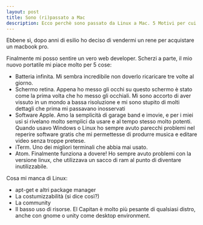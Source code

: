 ```yaml
---
layout: post
title: Sono (ri)passato a Mac
description: Ecco perchè sono passato da Linux a Mac. 5 Motivi per cui amo Mac e altri 4 che mi fanno rimpiangere Linux.  
---
```


Ebbene sì, dopo anni di esilio ho deciso di vendermi un rene per acquistare un macbook pro.

Finalmente mi posso sentire un vero web developer. Scherzi a parte, il mio nuovo portatile mi piace molto per 5 cose:

- Batteria infinita. Mi sembra incredibile non doverlo ricaricare tre volte al giorno.
- Schermo retina. Appena ho messo gli occhi su questo schermo è stato come la prima volta che ho messo gli occhiali. Mi sono accorto di aver vissuto in un mondo a bassa risoluzione e mi sono stupito di molti dettagli che prima mi passavano inosservati
- Software Apple. Amo la semplicità di garage band e imovie, e per i miei usi si rivelano molto semplici da usare e al tempo stesso molto potenti. Quando usavo Windows o Linux ho sempre avuto parecchi problemi nel reperire software gratis che mi permettesse di produrre musica e editare video senza troppe pretese.
- iTerm. Uno dei migliori terminali che abbia mai usato.
- Atom. Finalmente funziona a dovere! Ho sempre avuto problemi con la versione linux,
che utilizzava un sacco di ram al punto di diventare inutilizzabile.

Cosa mi manca di Linux:

- apt-get e altri package manager
- La costumizzabilità (si dice così?)
- La community
- Il basso uso di risorse. El Capitan è molto più pesante  di qualsiasi distro, anche con  gnome o unity come desktop environment.
